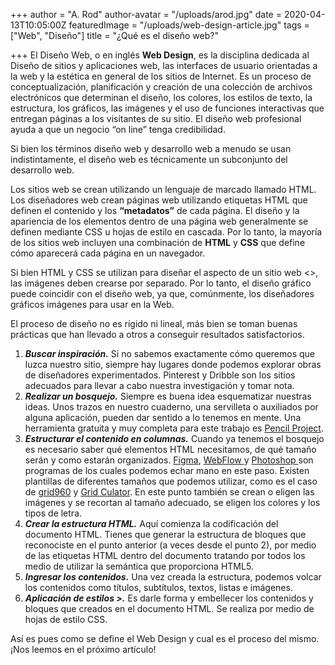 +++
author = "A. Rod"
author-avatar = "/uploads/arod.jpg"
date = 2020-04-13T10:05:00Z
featuredImage = "/uploads/web-design-article.jpg"
tags = ["Web", "Diseño"]
title = "¿Qué es el diseño web?"

+++
El Diseño Web, o en inglés **Web Design**, es la disciplina dedicada al Diseño de sitios y aplicaciones web, las interfaces de usuario orientadas a la web y la estética en general de los sitios de Internet. Es un proceso de conceptualización, planificación y creación de una colección de archivos electrónicos que determinan el diseño, los colores, los estilos de texto, la estructura, los gráficos, las imágenes y el uso de funciones interactivas que entregan páginas a los visitantes de su sitio. El diseño web profesional ayuda a que un negocio “on line” tenga credibilidad.

Si bien los términos diseño web y desarrollo web a menudo se usan indistintamente, el diseño web es técnicamente un subconjunto del desarrollo web.

Los sitios web se crean utilizando un lenguaje de marcado llamado HTML. Los diseñadores web crean páginas web utilizando etiquetas HTML que definen el contenido y los **“metadatos”** de cada página. El diseño y la apariencia de los elementos dentro de una página web generalmente se definen mediante CSS u hojas de estilo en cascada. Por lo tanto, la mayoría de los sitios web incluyen una combinación de **HTML** y **CSS** que define cómo aparecerá cada página en un navegador.

Si bien HTML y CSS se utilizan para diseñar el aspecto de un sitio web <<look and feel>>, las imágenes deben crearse por separado. Por lo tanto, el diseño gráfico puede coincidir con el diseño web, ya que, comúnmente, los diseñadores gráficos imágenes para usar en la Web.

El proceso de diseño no es rígido ni lineal, más bien se toman buenas prácticas que han llevado a otros a conseguir resultados satisfactorios.

1. **_Buscar inspiración._** Si no sabemos exactamente cómo queremos que luzca nuestro sitio, siempre hay lugares donde podemos explorar obras de diseñadores experimentados. Pinterest y Dribble son los sitios adecuados para llevar a cabo nuestra investigación y tomar nota.
2. **_Realizar un bosquejo._** Siempre es buena idea esquematizar nuestras ideas. Unos trazos en nuestro cuaderno, una servilleta o auxiliados por alguna aplicación, pueden dar sentido a lo tenemos en mente. Una herramienta gratuita y muy completa para este trabajo es [Pencil Project](https://pencil.evolus.vn/ "Pencil Project").
3. **_Estructurar el contenido en columnas._** Cuando ya tenemos el bosquejo es necesario saber qué elementos HTML necesitamos, de qué tamaño serán y como estarán organizados. [Figma](https://www.figma.com/ "Figma"), [WebFlow ](https://webflow.com/ "WebFlow")y [Photoshop ](https://www.adobe.com/mx/products/photoshop.html "PS")son programas de los cuales podemos echar mano en este paso. Existen plantillas de diferentes tamaños que podemos utilizar, como es el caso de [grid960](https://960.gs/ "Grid960") y [Grid Culator](http://gridcalculator.dk/ "GridCalculator"). En este punto también se crean o eligen las imágenes y se recortan al tamaño adecuado, se eligen los colores y los tipos de letra.
4. **_Crear la estructura HTML._** Aquí comienza la codificación del documento HTML. Tienes que generar la estructura de bloques que reconociste en el punto anterior (a veces desde el punto 2), por medio de las etiquetas HTML dentro del documento tratando por todos los medio de utilizar la semántica que proporciona HTML5.
5. **_Ingresar los contenidos._** Una vez creada la estructura, podemos volcar los contenidos como títulos, subtítulos, textos, listas e imágenes.
6. **_Aplicación de estilos <look and feel>>._** Es darle forma y embellecer los contenidos y bloques que creados en el documento HTML. Se realiza por medio de hojas de estilo CSS.

Así es pues como se define el Web Design y cual es el proceso del mismo. ¡Nos leemos en el próximo artículo!